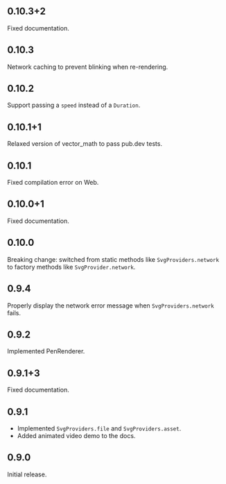 ## 0.10.3+2

Fixed documentation.

## 0.10.3

Network caching to prevent blinking when re-rendering.

## 0.10.2

Support passing a `speed` instead of a `Duration`.

## 0.10.1+1

Relaxed version of vector_math to pass pub.dev tests.

## 0.10.1

Fixed compilation error on Web.

## 0.10.0+1

Fixed documentation.

## 0.10.0

Breaking change: switched from static methods like `SvgProviders.network` to
factory methods like `SvgProvider.network`.

## 0.9.4

Properly display the network error message when `SvgProviders.network` fails.

## 0.9.2

Implemented PenRenderer.

## 0.9.1+3

Fixed documentation.

## 0.9.1

- Implemented `SvgProviders.file` and `SvgProviders.asset`.
- Added animated video demo to the docs.

## 0.9.0

Initial release.
